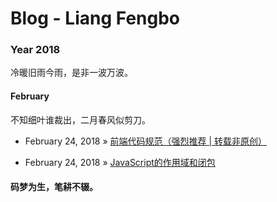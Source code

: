 # Blog - Liang Fengbo

### Year 2018
冷暖旧雨今雨，是非一波万波。

#### February

不知细叶谁裁出，二月春风似剪刀。

- February 24, 2018 » [前端代码规范（强烈推荐 | 转载非原创）](https://github.com/liangfengbo/blog/issues/2)
    
- February 24, 2018 » [JavaScript的作用域和闭包 ](https://github.com/liangfengbo/blog/issues/1)

#### 码梦为生，笔耕不辍。
